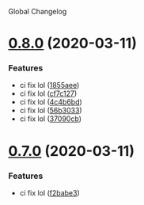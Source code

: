 Global Changelog

# [0.8.0](https://github.com/aeddi/test_ci/compare/v0.7.0...v0.8.0) (2020-03-11)


### Features

* ci fix lol ([1855aee](https://github.com/aeddi/test_ci/commit/1855aeee4a274898dd85dd2e6d6bea28da84388d))
* ci fix lol ([cf7c127](https://github.com/aeddi/test_ci/commit/cf7c12798a40155415e7d8f34685a5bbebc8960b))
* ci fix lol ([4c4b6bd](https://github.com/aeddi/test_ci/commit/4c4b6bdcb779169fd18ab931d7f023d9f5b17e13))
* ci fix lol ([56b3033](https://github.com/aeddi/test_ci/commit/56b3033ebac9825934f9eba16eca89503bc101cf))
* ci fix lol ([37090cb](https://github.com/aeddi/test_ci/commit/37090cb8161619ab45ebc326be3430313a5a9858))

# [0.7.0](https://github.com/aeddi/test_ci/compare/v0.6.0...v0.7.0) (2020-03-11)


### Features

* ci fix lol ([f2babe3](https://github.com/aeddi/test_ci/commit/f2babe365fb9f80421f73888d8d11af4bc58a653))
